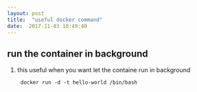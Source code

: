 ```yaml
---
layout: post
title:  "useful docker command"
date:  2017-11-03 10:49:40
---
```

## run the container in background
1. this useful when you want let the containe run in background

        docker run -d -t hello-world /bin/bash
        